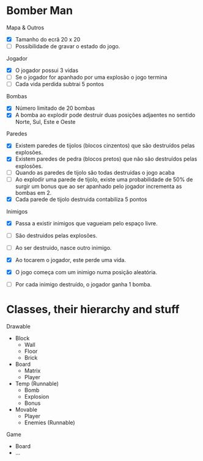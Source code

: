 # Bomber Man

Mapa & Outros
* [x] Tamanho do ecrã 20 x 20
* [ ] Possibilidade de gravar o estado do jogo.

Jogador
* [x] O jogador possui 3 vidas
* [ ] Se o jogador for apanhado por uma explosão o jogo termina
* [ ] Cada vida perdida subtrai 5 pontos

Bombas
* [x] Número limitado de 20 bombas
* [x] A bomba ao explodir pode destruir duas posições adjaentes no sentido Norte, Sul, Este e Oeste

Paredes
* [x] Existem paredes de tijolos (blocos  cinzentos) que são destruídos pelas explosões.
* [x] Existem paredes de pedra (blocos pretos) que não são destruídos pelas explosões.
* [ ] Quando as paredes de tijolo são todas destruidas o jogo acaba
* [ ] Ao explodir uma parede de tijolo,  existe uma probabilidade de 50% de surgir um bonus que ao ser apanhado pelo jogador incrementa as bombas em 2.
* [x] Cada parede de tijolo destruida contabiliza 5 pontos

Inimigos
* [x] Passa a existir inimigos que vagueiam pelo espaço livre.
* [ ] São  destruidos pelas explosões.
* [ ] Ao ser destruido, nasce outro inimigo.
* [x] Ao tocarem o jogador, este perde uma vida.
* [x] O jogo começa com um inimigo numa posição aleatória.
* [ ] Por cada inimigo destruído, o jogador ganha 1 bomba.


# Classes, their hierarchy and stuff
Drawable
  * Block
    * Wall
    * Floor
    * Brick
  * Board
    * Matrix
    * Player
  * Temp (Runnable)
    * Bomb
    * Explosion
    * Bonus
  * Movable
    * Player
    * Enemies (Runnable)

Game
  * Board
  * ...